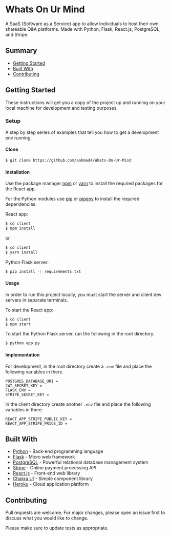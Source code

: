 # Whats On Ur Mind

A SaaS (Software as a Service) app to allow individuals to host their own shareable Q&A platforms. Made with Python, Flask, React.js, PostgreSQL, and Stripe.

## Summary

- [Getting Started](#getting-started)
- [Built With](#built-with)
- [Contributing](#contributing)

## Getting Started

These instructions will get you a copy of the project up and running on your local machine for development and testing purposes.

### Setup

A step by step series of examples that tell you how to get a development env running.

#### Clone

```sh
$ git clone https://github.com/aahmad4/Whats-On-Ur-Mind
```

#### Installation

Use the package manager [npm](https://www.npmjs.com/) or [yarn](https://yarnpkg.com/) to install the required packages for the React app.

For the Python modules use [pip](https://pypi.org/project/pip/) or [pipenv](https://pypi.org/project/pipenv/) to install the required dependencies.

React app:

```sh
$ cd client
$ npm install
```

or

```sh
$ cd client
$ yarn install
```

Python Flask server:

```sh
$ pip install -r requirements.txt
```

#### Usage

In order to run this project locally, you must start the server and client dev servers in separate terminals.

To start the React app:

```bash
$ cd client
$ npm start
```

To start the Python Flask server, run the following in the root directory.

```bash
$ python app.py
```

#### Implementation

For development, in the root directory create a `.env` file and place the following variables in there.

```env
POSTGRES_DATABASE_URI =
JWT_SECRET_KEY =
FLASK_ENV =
STRIPE_SECRET_KEY =
```

In the client directory create another `.env` file and place the following variables in there.

```env
REACT_APP_STRIPE_PUBLIC_KEY =
REACT_APP_STRIPE_PRICE_ID =
```

## Built With

- [Python](https://www.python.org/) - Back-end programming language
- [Flask](https://flask.palletsprojects.com/) - Micro web framework
- [PostgreSQL](https://www.postgresql.org/) - Powerful relational database management system
- [Stripe](https://stripe.com/) - Online payment processing API
- [React.js](https://reactjs.org/) - Front-end web library
- [Chakra UI](https://chakra-ui.com/) - Simple component library
- [Heroku](https://www.heroku.com/) - Cloud application platform

## Contributing

Pull requests are welcome. For major changes, please open an issue first to discuss what you would like to change.

Please make sure to update tests as appropriate.
